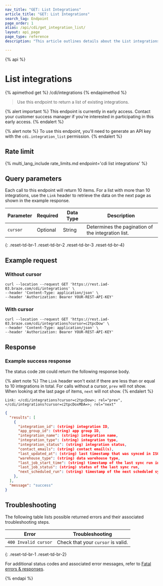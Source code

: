 ```yaml
---
nav_title: "GET: List Integrations"
article_title: "GET: List Integrations"
search_tag: Endpoint
page_order: 1
alias: /api/cdi/get_integration_list/
layout: api_page
page_type: reference
description: "This article outlines details about the List integrations Braze endpoint."

---
```

{% api %}
# List integrations
{% apimethod get %}
/cdi/integrations
{% endapimethod %}

> Use this endpoint to return a list of existing integrations.

{% alert important %}
This endpoint is currently in early access. Contact your customer success manager if you're interested in participating in this early access.
{% endalert %}

{% alert note %}
To use this endpoint, you'll need to generate an API key with the `cdi.integration_list` permission.
{% endalert %}

## Rate limit

{% multi_lang_include rate_limits.md endpoint='cdi list integrations' %}

## Query parameters

Each call to this endpoint will return 10 items. For a list with more than 10 integrations, use the `Link` header to retrieve the data on the next page as shown in the example response.

| Parameter | Required | Data Type | Description |
|---|---|---|---|
| `cursor` | Optional | String | Determines the pagination of the integration list. |
{: .reset-td-br-1 .reset-td-br-2 .reset-td-br-3 .reset-td-br-4}

## Example request

### Without cursor

```
curl --location --request GET 'https://rest.iad-03.braze.com/cdi/integrations' \
--header 'Content-Type: application/json' \
--header 'Authorization: Bearer YOUR-REST-API-KEY'
```

### With cursor

```
curl --location --request GET 'https://rest.iad-03.braze.com/cdi/integrations?cursor=c2tpcDow' \
--header 'Content-Type: application/json' \
--header 'Authorization: Bearer YOUR-REST-API-KEY'
```

## Response

### Example success response

The status code `200` could return the following response body.

{% alert note %}
The `Link` header won't exist if there are less than or equal to 10 integrations in total. For calls without a cursor, `prev` will not show. When looking at the last page of items, `next` will not show.
{% endalert %}

```
Link: </cdi/integrations?cursor=c2tpcDow>; rel="prev",</cdi/integrations?cursor=c2tpcDoxMDA=>; rel="next"
```

```json
{
  "results": [
    {
      "integration_id": (string) integration ID,
      "app_group_id": (string) app group ID,
      "integration_name": (string) integration name,
      "integration_type": (string) integration type,
      "integration_status": (string) integration status,
      "contact_emails": (string) contact email(s),
      "last_updated_at": (string) last timestamp that was synced in ISO 8601,
      "warehouse_type": (string) data warehouse type,
      "last_job_start_time": (string) timestamp of the last sync run in ISO 8601,
      "last_job_status": (string) status of the last sync run,
      "next_scheduled_run": (string) timestamp of the next scheduled sync in ISO 8601,
    },
  ],
  "message": "success"
}
```

## Troubleshooting

The following table lists possible returned errors and their associated troubleshooting steps.

| Error | Troubleshooting |
| --- | --- |
| `400 Invalid cursor` | Check that your `cursor` is valid. |
{: .reset-td-br-1 .reset-td-br-2}

For additional status codes and associated error messages, refer to [Fatal errors & responses]({{site.baseurl}}/api/errors/#fatal-errors).

{% endapi %}
